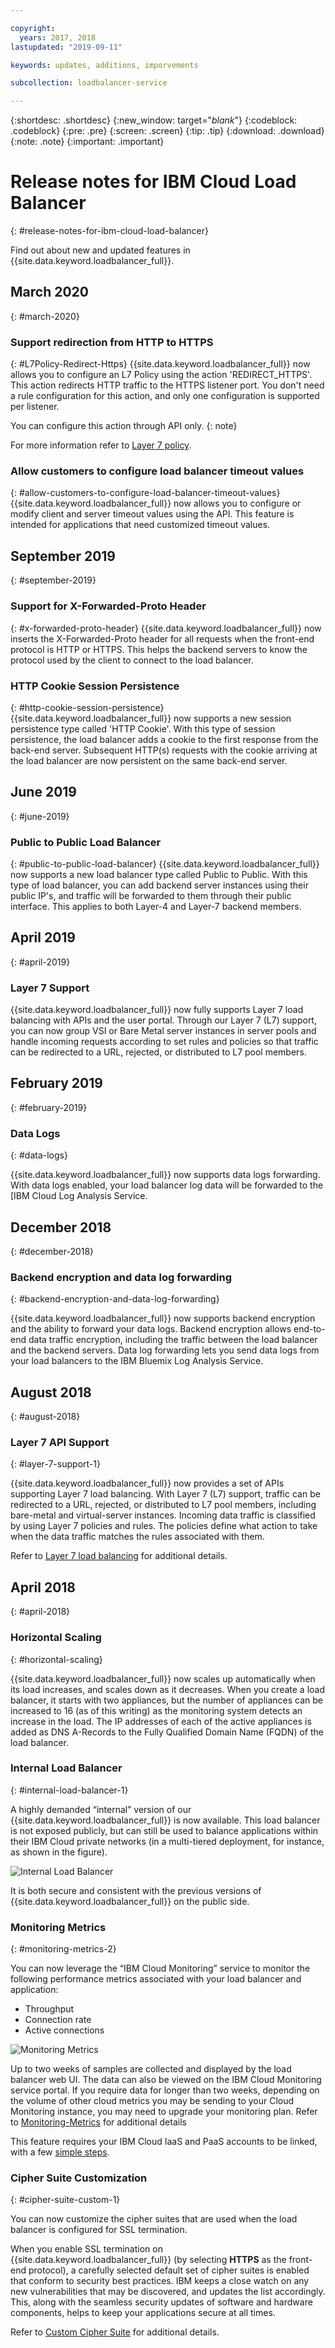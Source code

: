 ```yaml
---

copyright:
  years: 2017, 2018
lastupdated: "2019-09-11"

keywords: updates, additions, imporvements

subcollection: loadbalancer-service

---
```


{:shortdesc: .shortdesc}
{:new_window: target="_blank_"}
{:codeblock: .codeblock}
{:pre: .pre}
{:screen: .screen}
{:tip: .tip}
{:download: .download}
{:note: .note}
{:important: .important}

# Release notes for IBM Cloud Load Balancer
{: #release-notes-for-ibm-cloud-load-balancer}

Find out about new and updated features in {{site.data.keyword.loadbalancer_full}}.

## March 2020
{: #march-2020}

### Support redirection from HTTP to HTTPS
{: #L7Policy-Redirect-Https}
{{site.data.keyword.loadbalancer_full}} now allows you to configure an L7 Policy using the action 'REDIRECT_HTTPS'. This action redirects HTTP traffic to the HTTPS listener port. You don't need a rule configuration for this action, and only one configuration is supported per listener. 

You can configure this action through API only. 
{: note}

For more information refer to [Layer 7 policy](/docs/infrastructure/loadbalancer-service?topic=loadbalancer-service-layer-7-policy).

### Allow customers to configure load balancer timeout values
{: #allow-customers-to-configure-load-balancer-timeout-values}
{{site.data.keyword.loadbalancer_full}} now allows you to configure or modify client and server timeout values using the API. This feature is intended for applications that need customized timeout values.

## September 2019
{: #september-2019}

### Support for X-Forwarded-Proto Header
{: #x-forwarded-proto-header}
{{site.data.keyword.loadbalancer_full}} now inserts the X-Forwarded-Proto header for all requests when the front-end protocol is HTTP or HTTPS. This helps the backend servers to know the protocol used by the client to connect to the load balancer.

### HTTP Cookie Session Persistence
{: #http-cookie-session-persistence}
{{site.data.keyword.loadbalancer_full}} now supports a new session persistence type called 'HTTP Cookie'. With this type of session persistence, the load balancer adds a cookie to the first response from the back-end server. Subsequent HTTP(s) requests with the cookie arriving at the load balancer are now persistent on the same back-end server.


## June 2019
{: #june-2019}

### Public to Public Load Balancer
{: #public-to-public-load-balancer}
{{site.data.keyword.loadbalancer_full}} now supports a new load balancer type called Public to Public. With this type of load balancer, you can add backend server instances using their public IP's, and traffic will be forwarded to them through their public interface. This applies to both Layer-4 and Layer-7 backend members.

## April 2019
{: #april-2019}

### Layer 7 Support
{{site.data.keyword.loadbalancer_full}} now fully supports Layer 7 load balancing with APIs and the user portal. Through our Layer 7 (L7) support, you can now group VSI or Bare Metal server instances in server pools and handle incoming requests according to set rules and policies so that traffic can be redirected to a URL, rejected, or distributed to L7 pool members.


## February 2019
{: #february-2019}

### Data Logs
{: #data-logs}

{{site.data.keyword.loadbalancer_full}} now supports data logs forwarding. With data logs enabled, your load balancer log data will be forwarded to the [IBM Cloud Log Analysis Service. 

## December 2018
{: #december-2018}

### Backend encryption and data log forwarding
{: #backend-encryption-and-data-log-forwarding}

{{site.data.keyword.loadbalancer_full}} now supports backend encryption and the ability to forward your data logs. Backend encryption allows end-to-end data traffic encryption, including the traffic between the load balancer and the backend servers. Data log forwarding lets you send data logs from your load balancers to the IBM Bluemix Log Analysis Service.

## August 2018
{: #august-2018}

### Layer 7 API Support
{: #layer-7-support-1}

{{site.data.keyword.loadbalancer_full}} now provides a set of APIs supporting Layer 7 load balancing. With Layer 7 (L7) support, traffic can be redirected to a URL, rejected, or distributed to L7 pool members, including bare-metal and virtual-server instances. Incoming data traffic is classified by using Layer 7 policies and rules. The policies define what action to take when the data traffic matches the rules associated with them.

Refer to [Layer 7 load balancing](/docs/loadbalancer-service?topic=loadbalancer-service-layer-7-load-balancing) for additional details.

## April 2018
{: #april-2018}

### Horizontal Scaling
{: #horizontal-scaling}

{{site.data.keyword.loadbalancer_full}} now scales up automatically when its load increases, and scales down as it decreases. When you create a load balancer, it starts with two appliances, but the number of appliances can be increased to 16 (as of this writing) as the monitoring system detects an increase in the load. The IP addresses of each of the active appliances is added as DNS A-Records to the Fully Qualified Domain Name (FQDN) of the load balancer.

### Internal Load Balancer
{: #internal-load-balancer-1}

A highly demanded “internal” version of our {{site.data.keyword.loadbalancer_full}} is now available. This load balancer is not exposed publicly, but can still be used to balance applications within their IBM Cloud private networks (in a multi-tiered deployment, for instance, as shown in the figure).

![Internal Load Balancer](./images/InternalLB.png)

It is both secure and consistent with the previous versions of {{site.data.keyword.loadbalancer_full}} on the public side.

### Monitoring Metrics
{: #monitoring-metrics-2}

You can now leverage the “IBM Cloud Monitoring” service to monitor the following performance metrics associated with your load balancer and application:

* Throughput
* Connection rate
* Active connections

![Monitoring Metrics](./images/Metrics.png)

Up to two weeks of samples are collected and displayed by the load balancer web UI. The data can also be viewed on the IBM Cloud Monitoring service portal. If you require data for longer than two weeks, depending on the volume of other cloud metrics you may be sending to your Cloud Monitoring instance, you may need to upgrade your monitoring plan. Refer to [Monitoring-Metrics](/docs/loadbalancer-service?topic=loadbalancer-service-monitoring-metrics-with-ibm-cloud-load-balancer) for additional details

This feature requires your IBM Cloud IaaS and PaaS accounts to be linked, with a few [simple steps](/docs/account?topic=account-unifyingaccounts).

### Cipher Suite Customization
{: #cipher-suite-custom-1}

You can now customize the cipher suites that are used when the load balancer is configured for SSL termination.

When you enable SSL termination on {{site.data.keyword.loadbalancer_full}} (by selecting **HTTPS** as the front-end protocol), a carefully selected default set of cipher suites is enabled that conform to security best practices. IBM keeps a close watch on any new vulnerabilities that may be discovered, and updates the list accordingly. This, along with the seamless security updates of software and hardware components, helps to keep your applications secure at all times.

Refer to [Custom Cipher Suite](/docs/loadbalancer-service?topic=loadbalancer-service-choosing-a-preferred-cipher-suite-for-your-https-application) for additional details.
